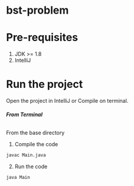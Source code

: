 # bst-problem

# Pre-requisites
1. JDK >= 1.8
2. IntelliJ

# Run the project
Open the project in IntelliJ or Compile on terminal.

###### **From Terminal**

From the base directory
1. Compile the code
```bash
javac Main.java
```

2. Run the code  
```bash
java Main
```
  